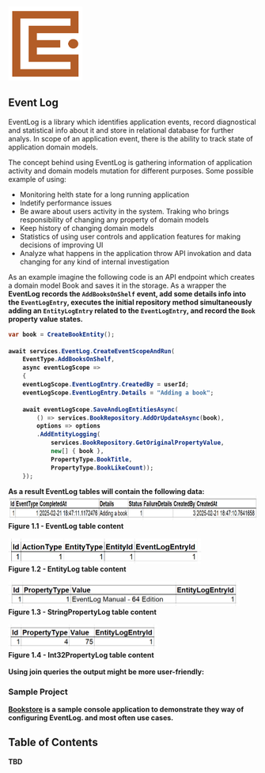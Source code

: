 <a href="https://github.com/cat-begemot/event-log/tree/master/src/EventLog">
	<img width="150" height="150" src="https://github.com/cat-begemot/event-log/blob/master/images/logo-1.png"/>
</a>

## Event Log
EventLog is a library which identifies application events, record diagnostical and statistical info about it and store in relational database for further analys. In scope of an application event, there is the ability to track state of application domain models.

The concept behind using EventLog is gathering information of application activity and domain models mutation for different purposes. Some possible example of using:
- Monitoring helth state for a long running application
- Indetify performance issues
- Be aware about users activity in the system. Traking who brings responsibility of changing any property of domain models
- Keep history of changing domain models
- Statistics of using user controls and application features for making decisions of improving UI
- Analyze what happens in the application throw API invokation and data changing for any kind of internal investigation

As an example imagine the following code is an API endpoint which creates a domain model Book and saves it in the storage.
As a wrapper the <b>EventLog<b> records the ```AddBooksOnShelf``` event, add some details info into the ```EventLogEntry```, executes the initial repository method simultaneously adding an ```EntityLogEntry``` related to the ```EventLogEntry```, and record the ```Book``` property value states.

```cs
var book = CreateBookEntity();

await services.EventLog.CreateEventScopeAndRun(
    EventType.AddBooksOnShelf,
    async eventLogScope =>
    {
	eventLogScope.EventLogEntry.CreatedBy = userId;
	eventLogScope.EventLogEntry.Details = "Adding a book";
    
	await eventLogScope.SaveAndLogEntitiesAsync(
	    () => services.BookRepository.AddOrUpdateAsync(book),
	    options => options
		.AddEntityLogging(
		    services.BookRepository.GetOriginalPropertyValue,
		    new[] { book },
		    PropertyType.BookTitle,
		    PropertyType.BookLikeCount));
    });
```
As a result <b>EventLog<b> tables will contain the following data:
<img height="50" src="https://github.com/cat-begemot/event-log/blob/master/images/Samples/EventLog_Raw.png"/>
<br />
Figure 1.1 - EventLog table content
<br />
<br />
<img height="50" src="https://github.com/cat-begemot/event-log/blob/master/images/Samples/EntityLog_Raw.png"/>
<br />
Figure 1.2 - EntityLog table content
<br />
<br />
<img height="50" src="https://github.com/cat-begemot/event-log/blob/master/images/Samples/StringPropertyLog_Raw.png"/>
<br />
Figure 1.3 - StringPropertyLog table content
<br />
<br />
<img height="50" src="https://github.com/cat-begemot/event-log/blob/master/images/Samples/Int32PropertyLog_Raw.png"/>
<br />
Figure 1.4 - Int32PropertyLog table content
<br />
<br />
Using join queries the output might be more user-friendly:

### Sample Project
[Bookstore](https://github.com/cat-begemot/event-log/tree/master/src/Bookstore.Sample) is a sample console application to demonstrate they way of configuring EventLog. and most often use cases. 
## Table of Contents
TBD
